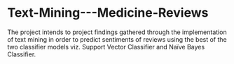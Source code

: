 # Text-Mining---Medicine-Reviews
The project intends to project findings gathered through the implementation of text mining in order to predict sentiments of reviews using the best of the two classifier models viz. Support Vector Classifier and Naïve Bayes Classifier. 
